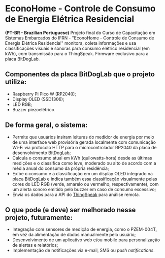 # EconoHome - Controle de Consumo de Energia Elétrica Residencial
**(PT-BR - Brazilian Portuguese)** Projeto final do Curso de Capacitação em Sistemas Embarcados do IFRN - "EconoHome - Controle de Consumo de Energia Elétrica Residencial" monitora, coleta informações e usa classificações visuais e sonoras para consumo elétrico residencial (em kWh), com transmissão para o ThingSpeak. Firmware exclusivo para a placa BitDogLab.

## Componentes da placa BitDogLab que o projeto utiliza:

- Raspberry Pi Pico W (RP2040);
- Display OLED (SSD1306);
- LED RGB;
- Buzzer piezoelétrico.

## De forma geral, o sistema:

- Permite que usuários insiram leituras do medidor de energia por meio de uma interface web provisória gerada localmente com comunicação Wi-Fi via protocolo HTTP para o microcontrolador RP2040 da placa de desenvolvimento BitDogLab;
- Calcula o consumo atual em kWh (quilowatts-hora) desde as últimas medições e o classifica como leve, moderado ou alto de acordo com a média anual do consumo da própria residência;
- Exibe o consumo e a classificação em um display OLED integrado na placa BitDogLab e indica também essa classificação visualmente pelas cores do LED RGB (verde, amarelo ou vermelho, respectivamente), com um alerta sonoro emitido pelo buzzer em caso de consumo excessivo;
- Envia os dados para a API do [ThingSpeak](https://thingspeak.mathworks.com/) para análise remota.

## O que pode (e deve) ser melhorado nesse projeto, futuramente:
- Integração com sensores de medição de energia, como o PZEM-004T, em vez da alimentação de dados manualmente pelo usuário;
- Desenvolvimento de um aplicativo web e/ou mobile para personalização de alertas e relatórios;
- Implementação de notificações via e-mail, SMS ou <i>push notifications</i>.
